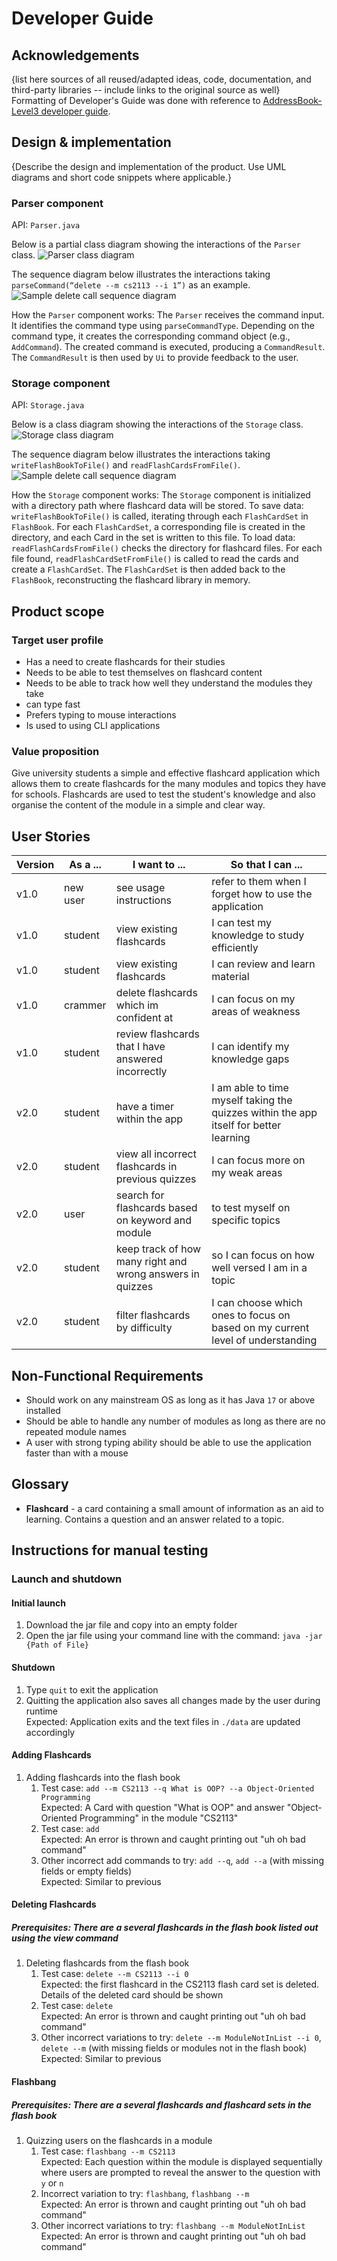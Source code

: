 # Developer Guide

## Acknowledgements

{list here sources of all reused/adapted ideas, code, documentation, and third-party libraries -- include links to the original source as well}
Formatting of Developer's Guide was done with reference to [AddressBook-Level3 developer guide](https://se-education.org/addressbook-level3/DeveloperGuide.html#common-classes).

## Design & implementation

{Describe the design and implementation of the product. Use UML diagrams and short code snippets where applicable.}

### Parser component
API: `Parser.java`

Below is a partial class diagram showing the interactions of the `Parser` class.
![Parser class diagram](./diagrams/ParserPartialClassDiagram.jpg)

The sequence diagram below illustrates the interactions taking `parseCommand(“delete --m cs2113 --i 1”)` as an example.
![Sample delete call sequence diagram](./diagrams/ParserDeleteSequenceDiagram.puml)

How the `Parser` component works:
The `Parser` receives the command input.
It identifies the command type using `parseCommandType`.
Depending on the command type, it creates the corresponding command object (e.g., `AddCommand`).
The created command is executed, producing a `CommandResult`.
The `CommandResult` is then used by `Ui` to provide feedback to the user.

### Storage component
API: `Storage.java`

Below is a class diagram showing the interactions of the `Storage` class.
![Storage class diagram](./diagrams/StorageClassDiagram.png)

The sequence diagram below illustrates the interactions taking `writeFlashBookToFile()` and  `readFlashCardsFromFile()`.
![Sample delete call sequence diagram](./diagrams/StorageSequenceDiagram.png)

How the `Storage` component works:
 The `Storage` component is initialized with a directory path where flashcard data will be stored.
    To save data:
        `writeFlashBookToFile()` is called, iterating through each `FlashCardSet` in `FlashBook`.
        For each `FlashCardSet`, a corresponding file is created in the directory, and each Card in the set is written to this file.
    To load data:
        `readFlashCardsFromFile()` checks the directory for flashcard files.
        For each file found, `readFlashCardSetFromFile()` is called to read the cards and create a `FlashCardSet`.
        The `FlashCardSet` is then added back to the `FlashBook`, reconstructing the flashcard library in memory.

        
## Product scope
### Target user profile

- Has a need to create flashcards for their studies
- Needs to be able to test themselves on flashcard content
- Needs to be able to track how well they understand the modules they take
- can type fast
- Prefers typing to mouse interactions
- Is used to using CLI applications

### Value proposition

Give university students a simple and effective flashcard application which allows them to create flashcards for the
many modules and topics they have for schools. Flashcards are used to test the student's knowledge and also organise the
content of the module in a simple and clear way.

## User Stories

| Version | As a ... | I want to ...                                             | So that I can ...                                                                     |
|---------|----------|-----------------------------------------------------------|---------------------------------------------------------------------------------------|
| v1.0    | new user | see usage instructions                                    | refer to them when I forget how to use the application                                |
| v1.0    | student  | view existing flashcards                                  | I can test my knowledge to study efficiently                                          |
| v1.0    | student  | view existing flashcards                                  | I can review and learn material                                                       |
| v1.0    | crammer  | delete flashcards which im confident at                   | I can focus on my areas of weakness                                                   |
| v1.0    | student  | review flashcards that I have answered incorrectly        | I can identify my knowledge gaps                                                      |
| v2.0    | student  | have a timer within the app                               | I am able to time myself taking the quizzes within the app itself for better learning |
| v2.0    | student  | view all incorrect flashcards in previous quizzes         | I can focus more on my weak areas                                                     | 
| v2.0    | user     | search for flashcards based on keyword and module         | to test myself on specific topics                                                     |
| v2.0    | student  | keep track of how many right and wrong answers in quizzes | so I can focus on how well versed I am in a topic                                     |
| v2.0    | student  | filter flashcards by difficulty                           | I can choose which ones to focus on based on my current level of understanding        |
## Non-Functional Requirements

* Should work on any mainstream OS as long as it has Java `17` or above installed
* Should be able to handle any number of modules as long as there are no repeated module names
* A user with strong typing ability should be able to use the application faster than with a mouse

## Glossary

* **Flashcard** - a card containing a small amount of information as an aid to learning.
Contains a question and an answer related to a topic.

## Instructions for manual testing

### Launch and shutdown
#### Initial launch
1. Download the jar file and copy into an empty folder
2. Open the jar file using your command line with the command:
`java -jar {Path of File}`
#### Shutdown
1. Type `quit` to exit the application
2. Quitting the application also saves all changes made by the user during runtime <br>
Expected: Application exits and the text files in `./data` are updated accordingly
#### Adding Flashcards
1. Adding flashcards into the flash book
   1. Test case: `add --m CS2113 --q What is OOP? --a Object-Oriented Programming` <br>
    Expected: A Card with question "What is OOP" and answer "Object-Oriented Programming" in the module "CS2113"
   2. Test case: `add` <br>
   Expected: An error is thrown and caught printing out "uh oh bad command"
   3. Other incorrect add commands to try: `add --q`, `add --a` (with missing fields or empty fields) <br>
   Expected: Similar to previous
#### Deleting Flashcards
##### Prerequisites: There are a several flashcards in the flash book listed out using the view command
1. Deleting flashcards from the flash book
   1. Test case: `delete --m CS2113 --i 0` <br>
   Expected: the first flashcard in the CS2113 flash card set is deleted. Details of the deleted card should be shown
   2. Test case: `delete` <br>
   Expected: An error is thrown and caught printing out "uh oh bad command"
   3. Other incorrect variations to try: `delete --m ModuleNotInList --i 0`, `delete --m` 
   (with missing fields or modules not in the flash book) <br>
   Expected: Similar to previous
#### Flashbang
##### Prerequisites: There are a several flashcards and flashcard sets in the flash book
1. Quizzing users on the flashcards in a module
   1. Test case: `flashbang --m CS2113` <br>
   Expected: Each question within the module is displayed sequentially 
   where users are prompted to reveal the answer to the question with `y` or `n` 
   2. Incorrect variation to try: `flashbang`, `flashbang --m` <br>
   Expected: An error is thrown and caught printing out "uh oh bad command"
   3. Other incorrect variations to try: `flashbang --m ModuleNotInList` <br>
   Expected: An error is thrown and caught printing out "uh oh bad command"
